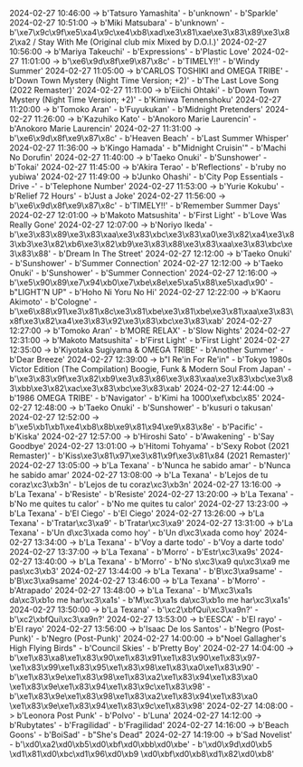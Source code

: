 2024-02-27 10:46:00 -> b'Tatsuro Yamashita' - b'unknown' - b'Sparkle'
2024-02-27 10:51:00 -> b'Miki Matsubara' - b'unknown' - b'\xe7\x9c\x9f\xe5\xa4\x9c\xe4\xb8\xad\xe3\x81\xae\xe3\x83\x89\xe3\x82\xa2 / Stay With Me (Original club mix Mixed by D.O.I.)'
2024-02-27 10:56:00 -> b'Mariya Takeuchi' - b'Expressions' - b'Plastic Love'
2024-02-27 11:01:00 -> b'\xe6\x9d\x8f\xe9\x87\x8c' - b'TIMELY!!' - b'Windy Summer'
2024-02-27 11:05:00 -> b'CARLOS TOSHIKI and OMEGA TRIBE' - b'Down Town Mystery (Night Time Version; +2)' - b'The Last Love Song (2022 Remaster)'
2024-02-27 11:11:00 -> b'Eiichi Ohtaki' - b'Down Town Mystery (Night Time Version; +2)' - b'Kimiwa Tennenshoku'
2024-02-27 11:20:00 -> b'Tomoko Aran' - b'Fuyukukan' - b'Midnight Pretenders'
2024-02-27 11:26:00 -> b'Kazuhiko Kato' - b'Anokoro Marie Laurencin' - b'Anokoro Marie Laurencin'
2024-02-27 11:31:00 -> b'\xe6\x9d\x8f\xe9\x87\x8c' - b'Heaven Beach' - b'Last Summer Whisper'
2024-02-27 11:36:00 -> b'Kingo Hamada' - b"Midnight Cruisin'" - b'Machi No Dorufin'
2024-02-27 11:40:00 -> b'Taeko Onuki' - b'Sunshower' - b'Tokai'
2024-02-27 11:45:00 -> b'Akira Terao' - b'Reflections' - b'ruby no yubiwa'
2024-02-27 11:49:00 -> b'Junko Ohashi' - b'City Pop Essentials - Drive -' - b'Telephone Number'
2024-02-27 11:53:00 -> b'Yurie Kokubu' - b'Relief 72 Hours' - b'Just a Joke'
2024-02-27 11:56:00 -> b'\xe6\x9d\x8f\xe9\x87\x8c' - b'TIMELY!!' - b'Remember Summer Days'
2024-02-27 12:01:00 -> b'Makoto Matsushita' - b'First Light' - b'Love Was Really Gone'
2024-02-27 12:07:00 -> b'Noriyo Ikeda' - b'\xe3\x83\x89\xe3\x83\xaa\xe3\x83\xbc\xe3\x83\xa0\xe3\x82\xa4\xe3\x83\xb3\xe3\x82\xb6\xe3\x82\xb9\xe3\x83\x88\xe3\x83\xaa\xe3\x83\xbc\xe3\x83\x88' - b'Dream In The Street'
2024-02-27 12:12:00 -> b'Taeko Onuki' - b'Sunshower' - b'Summer Connection'
2024-02-27 12:12:00 -> b'Taeko Onuki' - b'Sunshower' - b'Summer Connection'
2024-02-27 12:16:00 -> b'\xe5\x90\x89\xe7\x94\xb0\xe7\xbe\x8e\xe5\xa5\x88\xe5\xad\x90' - b"LIGHT'N UP" - b'Hoho Ni Yoru No Hi'
2024-02-27 12:22:00 -> b'Kaoru Akimoto' - b'Cologne' - b'\xe6\x88\x91\xe3\x81\x8c\xe3\x81\xbe\xe3\x81\xbe\xe3\x81\xaa\xe3\x83\x8f\xe3\x82\xa4\xe3\x83\x92\xe3\x83\xbc\xe3\x83\xab'
2024-02-27 12:27:00 -> b'Tomoko Aran' - b'MORE RELAX' - b'Slow Nights'
2024-02-27 12:31:00 -> b'Makoto Matsushita' - b'First Light' - b'First Light'
2024-02-27 12:35:00 -> b'Kiyotaka Sugiyama & OMEGA TRIBE' - b'Another Summer' - b'Dear Breeze'
2024-02-27 12:39:00 -> b"I Re'in For Re'in" - b'Tokyo 1980s Victor Edition (The Compilation) Boogie, Funk & Modern Soul From Japan' - b'\xe3\x83\x9f\xe3\x82\xb9\xe3\x83\x86\xe3\x83\xaa\xe3\x83\xbc\xe3\x83\xbb\xe3\x82\xac\xe3\x83\xbc\xe3\x83\xab'
2024-02-27 12:44:00 -> b'1986 OMEGA TRIBE' - b'Navigator' - b'Kimi ha 1000\xef\xbc\x85'
2024-02-27 12:48:00 -> b'Taeko Onuki' - b'Sunshower' - b'kusuri o takusan'
2024-02-27 12:52:00 -> b'\xe5\xb1\xb1\xe4\xb8\x8b\xe9\x81\x94\xe9\x83\x8e' - b'Pacific' - b'Kiska'
2024-02-27 12:57:00 -> b'Hiroshi Sato' - b'Awakening' - b'Say Goodbye'
2024-02-27 13:01:00 -> b'Hitomi Tohyama' - b'Sexy Robot (2021 Remaster)' - b'Kiss\xe3\x81\x97\xe3\x81\x9f\xe3\x81\x84 (2021 Remaster)'
2024-02-27 13:05:00 -> b'La Texana' - b'Nunca he sabido amar' - b'Nunca he sabido amar'
2024-02-27 13:08:00 -> b'La Texana' - b'Lejos de tu coraz\xc3\xb3n' - b'Lejos de tu coraz\xc3\xb3n'
2024-02-27 13:16:00 -> b'La Texana' - b'Resiste' - b'Resiste'
2024-02-27 13:20:00 -> b'La Texana' - b'No me quites tu calor' - b'No me quites tu calor'
2024-02-27 13:23:00 -> b'La Texana' - b'El Ciego' - b'El Ciego'
2024-02-27 13:26:00 -> b'La Texana' - b'Tratar\xc3\xa9' - b'Tratar\xc3\xa9'
2024-02-27 13:31:00 -> b'La Texana' - b'Un d\xc3\xada como hoy' - b'Un d\xc3\xada como hoy'
2024-02-27 13:34:00 -> b'La Texana' - b'Voy a darte todo' - b'Voy a darte todo'
2024-02-27 13:37:00 -> b'La Texana' - b'Morro' - b'Estr\xc3\xa9s'
2024-02-27 13:40:00 -> b'La Texana' - b'Morro' - b'No s\xc3\xa9 qu\xc3\xa9 me pas\xc3\xb3'
2024-02-27 13:44:00 -> b'La Texana' - b'B\xc3\xa9same' - b'B\xc3\xa9same'
2024-02-27 13:46:00 -> b'La Texana' - b'Morro' - b'Atrapado'
2024-02-27 13:48:00 -> b'La Texana' - b'M\xc3\xa1s da\xc3\xb1o me har\xc3\xa1s' - b'M\xc3\xa1s da\xc3\xb1o me har\xc3\xa1s'
2024-02-27 13:50:00 -> b'La Texana' - b'\xc2\xbfQui\xc3\xa9n?' - b'\xc2\xbfQui\xc3\xa9n?'
2024-02-27 13:53:00 -> b'EESCA' - b'El rayo' - b'El rayo'
2024-02-27 13:56:00 -> b'Isaac De los Santos' - b'Negro (Post-Punk)' - b'Negro (Post-Punk)'
2024-02-27 14:00:00 -> b"Noel Gallagher's High Flying Birds" - b'Council Skies' - b'Pretty Boy'
2024-02-27 14:04:00 -> b'\xe1\x83\xa8\xe1\x83\x90\xe1\x83\x91\xe1\x83\x90\xe1\x83\x97-\xe1\x83\x99\xe1\x83\x95\xe1\x83\x98\xe1\x83\xa0\xe1\x83\x90' - b'\xe1\x83\x9e\xe1\x83\x98\xe1\x83\xa2\xe1\x83\x94\xe1\x83\xa0 \xe1\x83\x9e\xe1\x83\x94\xe1\x83\x9c\xe1\x83\x98' - b'\xe1\x83\x9e\xe1\x83\x98\xe1\x83\xa2\xe1\x83\x94\xe1\x83\xa0 \xe1\x83\x9e\xe1\x83\x94\xe1\x83\x9c\xe1\x83\x98'
2024-02-27 14:08:00 -> b'Leonora Post Punk' - b'Polvo' - b'Luna'
2024-02-27 14:12:00 -> b'Rubytates' - b'Fragilidad' - b'Fragilidad'
2024-02-27 14:16:00 -> b'Beach Goons' - b'BoiSad' - b"She's Dead"
2024-02-27 14:19:00 -> b'Sad Novelist' - b'\xd0\xa2\xd0\xb5\xd0\xbf\xd0\xbb\xd0\xbe' - b'\xd0\x9d\xd0\xb5 \xd1\x81\xd0\xbc\xd1\x96\xd0\xb9 \xd0\xbf\xd0\xb8\xd1\x82\xd0\xb8'
